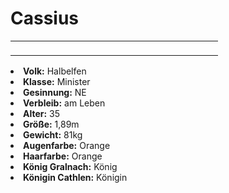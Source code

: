 # Cassius

<table>
<tr><td>
<p>
</p>

</td><td width="300">
<!-- Edit here -->
<img src="cassius.png" alt="" />
</td></tr>
</table>

<procedure title="Allgemeine Informationen">
<list columns="3">
<li><b>Volk:</b> Halbelfen</li>
<li><b>Klasse:</b> Minister</li>
<li><b>Gesinnung:</b> NE</li>
<li><b>Verbleib:</b> am Leben</li>
</list>
</procedure>

<procedure title="Aussehen">
<list columns="3">
<li><b>Alter:</b> 35</li>
<li><b>Größe:</b> 1,89m</li>
<li><b>Gewicht:</b> 81kg</li>
<li><b>Augenfarbe:</b> Orange</li>
<li><b>Haarfarbe:</b> Orange</li>
</list>
</procedure>

<procedure title="Beziehungen">
<list columns="3">
<li><b>König Gralnach:</b> König</li>
<li><b>Königin Cathlen:</b> Königin</li>
</list>
</procedure>

<!--
## Notizen

- **Ziele:** 
- **Geheimnisse:** 
-->